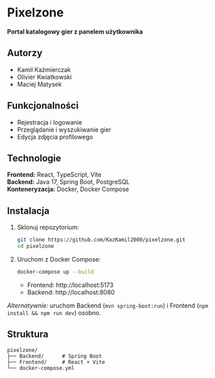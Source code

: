 # Pixelzone

**Portal katalogowy gier z panelem użytkownika**

## Autorzy

- Kamil Kaźmierczak
- Olivier Kwiatkowski
- Maciej Matysek

## Funkcjonalności

- Rejestracja i logowanie
- Przeglądanie i wyszukiwanie gier
- Edycja zdjęcia profilowego

## Technologie

**Frontend:** React, TypeScript, Vite  
**Backend:** Java 17, Spring Boot, PostgreSQL  
**Konteneryzacja:** Docker, Docker Compose

## Instalacja

1. Sklonuj repozytorium:
   ```bash
   git clone https://github.com/KazKamil2000/pixelzone.git
   cd pixelzone
   ```
2. Uruchom z Docker Compose:
   ```bash
   docker-compose up --build
   ```
   - Frontend: http://localhost:5173
   - Backend: http://localhost:8080

_Alternatywnie:_ uruchom Backend (`mvn spring-boot:run`) i Frontend (`npm install && npm run dev`) osobno.

## Struktura

```
pixelzone/
├── Backend/      # Spring Boot
├── Frontend/     # React + Vite
└── docker-compose.yml
```
